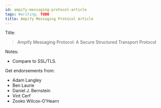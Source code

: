 ```yaml
---
id: ampify-messaging-protocol-article
tags: #writing, TODO
title: Ampify Messaging Protocol Article
---
```


Title:

> Ampify Messaging Protocol: A Secure Structured Transport Protocol

Notes:

* Compare to SSL/TLS.

Get endorsements from:

* Adam Langley
* Ben Laurie
* Daniel J. Bernstein
* Vint Cerf
* Zooko Wilcox-O'Hearn